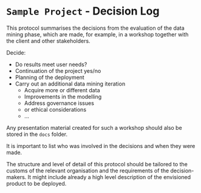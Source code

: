 # `Sample Project` - Decision Log
This protocol summarises the decisions from the evaluation of the data mining phase, which are made, for example, in a workshop together with the client and other stakeholders.

Decide:
* Do results meet user needs?
* Continuation of the project yes/no
* Planning of the deployment
* Carry out an additional data mining iteration
    * Acquire more or different data
    * Improvements in the modelling
    * Address governance issues
    * or ethical considerations
    * ...

Any presentation material created for such a workshop should also be stored in the `docs` folder.

It is important to list who was involved in the decisions and when they were made.

The structure and level of detail of this protocol should be tailored to the customs of the relevant organisation and the requirements of the decision-makers. It might include already a high level description of the envisioned product to be deployed.